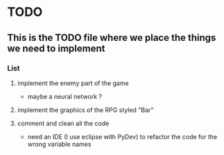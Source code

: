 # TODO
## This is the TODO file where we place the things we need to implement


### List

1. implement the enemy part of the game
    * maybe a neural network ?

2. implement the graphics of the RPG styled "Bar"

3. comment and clean all the code
    * need an IDE (I use eclipse with PyDev) to refactor the code for the wrong
      variable names
